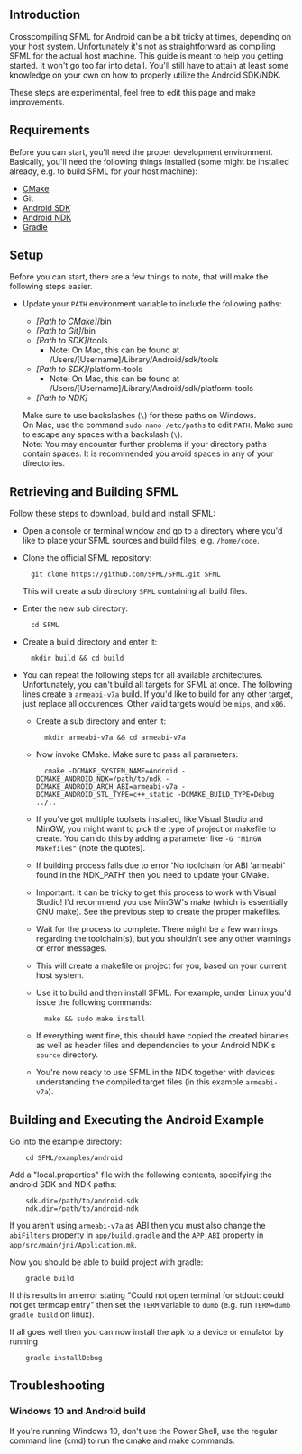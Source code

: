## Introduction
Crosscompiling SFML for Android can be a bit tricky at times, depending on your host system. Unfortunately it's not as straightforward as compiling SFML for the actual host machine. This guide is meant to help you getting started. It won't go too far into detail. You'll still have to attain at least some knowledge on your own on how to properly utilize the Android SDK/NDK.

These steps are experimental, feel free to edit this page and make improvements.

## Requirements
Before you can start, you'll need the proper development environment. Basically, you'll need the following things installed (some might be installed already, e.g. to build SFML for your host machine):

* [CMake](https://cmake.org/download/)
* Git
* [Android SDK](https://developer.android.com/studio/index.html#downloads)
* [Android NDK](https://developer.android.com/ndk/downloads/index.html)
* [Gradle](https://gradle.org)

## Setup
Before you can start, there are a few things to note, that will make the following steps easier.
* Update your `PATH` environment variable to include the following paths:
  * *[Path to CMake]*/bin
  * *[Path to Git]*/bin
  * *[Path to SDK]*/tools
    * Note: On Mac, this can be found at /Users/[Username]/Library/Android/sdk/tools
  * *[Path to SDK]*/platform-tools
    * Note: On Mac, this can be found at /Users/[Username]/Library/Android/sdk/platform-tools
  * *[Path to NDK]*

  Make sure to use backslashes (`\`) for these paths on Windows.  
  On Mac, use the command `sudo nano /etc/paths` to edit `PATH`. Make sure to escape any spaces with a backslash (`\`).  
  Note: You may encounter further problems if your directory paths contain spaces. It is recommended you avoid spaces in any of your directories.  

## Retrieving and Building SFML
Follow these steps to download, build and install SFML:
* Open a console or terminal window and go to a directory where you'd like to place your SFML sources and build files, e.g. `/home/code`.
* Clone the official SFML repository:

        git clone https://github.com/SFML/SFML.git SFML

  This will create a sub directory `SFML` containing all build files.
* Enter the new sub directory:

        cd SFML

* Create a build directory and enter it:

        mkdir build && cd build

* You can repeat the following steps for all available architectures. Unfortunately, you can't build all targets for SFML at once. The following lines create a `armeabi-v7a` build. If you'd like to build for any other target, just replace all occurences. Other valid targets would be `mips`, and `x86`.
  * Create a sub directory and enter it:

          mkdir armeabi-v7a && cd armeabi-v7a

  * Now invoke CMake. Make sure to pass all parameters:

          cmake -DCMAKE_SYSTEM_NAME=Android -DCMAKE_ANDROID_NDK=/path/to/ndk -DCMAKE_ANDROID_ARCH_ABI=armeabi-v7a -DCMAKE_ANDROID_STL_TYPE=c++_static -DCMAKE_BUILD_TYPE=Debug ../..

  * If you've got multiple toolsets installed, like Visual Studio and MinGW, you might want to pick the type of project or makefile to create. You can do this by adding a parameter like `-G "MinGW Makefiles"` (note the quotes).
  * If building process fails due to error 'No toolchain for ABI 'armeabi' found in the NDK_PATH' then you need to update your CMake.
  * Important: It can be tricky to get this process to work with Visual Studio! I'd recommend you use MinGW's make (which is essentially GNU make). See the previous step to create the proper makefiles.
  * Wait for the process to complete. There might be a few warnings regarding the toolchain(s), but you shouldn't see any other warnings or error messages.
  * This will create a makefile or project for you, based on your current host system.
  * Use it to build and then install SFML. For example, under Linux you'd issue the following commands:

          make && sudo make install

  * If everything went fine, this should have copied the created binaries as well as header files and dependencies to your Android NDK's `source` directory.
  * You're now ready to use SFML in the NDK together with devices understanding the compiled target files (in this example `armeabi-v7a`).

## Building and Executing the Android Example
Go into the example directory:

        cd SFML/examples/android

Add a "local.properties" file with the following contents, specifying the android SDK and NDK paths:

        sdk.dir=/path/to/android-sdk
        ndk.dir=/path/to/android-ndk

If you aren't using `armeabi-v7a` as ABI then you must also change the `abiFilters` property in `app/build.gradle` and the `APP_ABI` property in `app/src/main/jni/Application.mk`.

Now you should be able to build project with gradle:

        gradle build

If this results in an error stating "Could not open terminal for stdout: could not get termcap entry" then set the `TERM` variable to `dumb` (e.g. run `TERM=dumb gradle build` on linux).

If all goes well then you can now install the apk to a device or emulator by running

        gradle installDebug

## Troubleshooting

### Windows 10 and Android build

If you're running Windows 10, don't use the Power Shell, use the regular command line (cmd) to run the cmake and make commands.